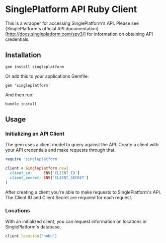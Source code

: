 # SinglePlatform API Ruby Client
This is a wrapper for accessing SinglePlatform's API. Please see {SinglePlatform's official API documentation}[http://docs.singleplatform.com/spv3/] for information on obtaining API credentials.

## Installation
```
gem install singleplatform
```

Or add this to your applications Gemfile:
```
gem 'singleplatform'
```

And then run:

```
bundle install
```

## Usage
### Initializing an API Client
The gem uses a client model to query against the API. Create a client with your API credentials and make requests through that.

```ruby
require 'singleplatform'

client = Singleplatform.new(
  client_id:     ENV['CLIENT_ID']
  client_secret: ENV['CLIENT_SECRET']
)
```

After creating a client you're able to make requests to SinglePlatform's API. The Client ID and Client Secret are required for each request.

### Locations
With an initialized client, you can request information on locations in SinglePlatform's database.

```ruby
client.location('nobu')
```